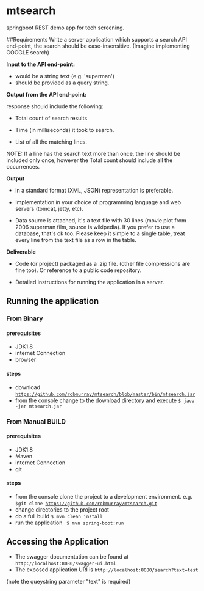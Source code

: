 # mtsearch
springboot REST demo app for tech screening.

##Requirements
Write a server application which supports a search API end-point, the search should be case-insensitive. (Imagine implementing GOOGLE search)

**Input to the API end-point:** 
* would be a string text (e.g. 'superman')
* should be provided as a query string. 

**Output from the API end-point:**

response should include the following:
  
* Total count of search results

* Time (in milliseconds) it took to search.

* List of all the matching lines.


NOTE: If a line has the search text more than once, the line should be included only once, however the Total count should include all the occurrences.

**Output** 

* in a standard format (XML, JSON) representation is preferable.              
                
* Implementation in your choice of programming language and web servers (tomcat, jetty, etc).
 
* Data source is attached, it's a text file with 30 lines (movie plot from 2006 superman film, source is wikipedia).
  If you prefer to use a database, that's ok too. Please keep it simple to a single table, treat every line from the text file as a row in the table.
 
**Deliverable** 

* Code (or project) packaged as a .zip file. (other file compressions are fine too). Or reference to a public code repository.

* Detailed instructions for running the application in a server.


## Running the application

### From Binary
#### prerequisites
- JDK1.8
- internet Connection
- browser
#### steps
- download <code>https://github.com/robmurray/mtsearch/blob/master/bin/mtsearch.jar</code>
- from the console change to the download directory and execute <code>$ java -jar mtsearch.jar </code>

### From Manual BUILD

#### prerequisites
- JDK1.8
- Maven
- internet Connection
- git

#### steps
- from the console clone the project to a development environment. 
e.g. 
<code>$git clone https://github.com/robmurray/mtsearch.git </code>
- change directories to the project root
- do a full build
 <code>$ mvn clean install</code>
- run the application 
<code> $ mvn spring-boot:run</code>


## Accessing the Application
- The swagger documentation can be found at 
<code>http://localhost:8080/swagger-ui.html</code>
- The exposed application URI is 
 <code>http://localhost:8080/search?text=test</code>
 
(note the queystring parameter "text" is required)
 

